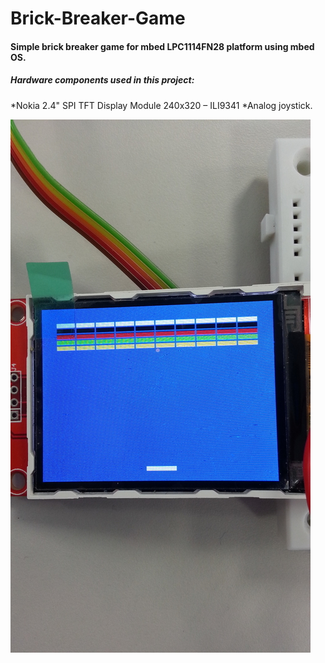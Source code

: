# Brick-Breaker-Game
#### Simple brick breaker game for mbed LPC1114FN28 platform using mbed OS. 
##### Hardware components used in this project: 
*Nokia 2.4" SPI TFT Display Module 240x320 – ILI9341
*Analog joystick.

![gameplay](/images/game.jpg)
